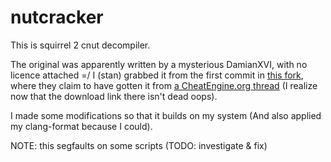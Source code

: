# nutcracker

This is squirrel 2 cnut decompiler.

The original was apparently written by a mysterious DamianXVI, with no licence attached =/ I (stan) grabbed it from the first commit in [this fork][StLyn4/nutcracker], where they claim to have gotten it from [a CheatEngine.org thread][CE Thread] (I realize now that the download link there isn't dead oops).

I made some modifications so that it builds on my system (And also applied my clang-format because I could).

NOTE: this segfaults on some scripts (TODO: investigate & fix)

[StLyn4/nutcracker]: https://github.com/StLyn4/nutcracker
[CE Thread]: https://cheatengine.org/forum/viewtopic.php?p=5477214&sid=00a71666ea27fea14168c6d158f69724
